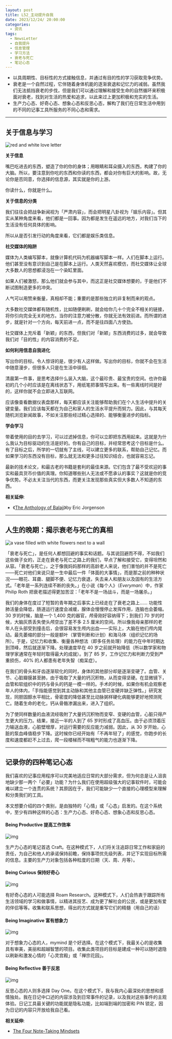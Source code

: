 ```yaml
---
layout: post
title: L52_主动提升自我
date: 2023/12/24/ 20:00:00
categories:
  - 资讯
tags:
  - NewsLetter
  - 自我提升
  - 信息管理
  - 学习方法
  - 衰老与死亡
  - 笔记心态
---
```


- 以具周期性、目标性的方式接触信息，并通过有目的性的学习获取竞争优势。
- 衰老是一个自然过程，它伴随着身体机能的逐渐衰退和记忆力的减弱。虽然我们无法抵挡衰老的步伐，但是我们可以通过理解和接受生命的自然循环来积极面对衰老，找到对生活的热爱和追求，以此来过上更加积极和充实的生活。
- 生产力心态、好奇心态、想象心态和反思心态，解构了我们在日常生活中用到的不同的记事工具所服务的不同心态和需求。

---

## 关于信息与学习

![red and white love letter](https://pics.naaln.com/blog/2024-01-07-9c8514.jpeg-basicBlog)

**关于信息**

嘴巴吃进去的东西，塑造了你的你的身体；用眼睛和耳朵摄入的东西，构建了你的大脑。所以，要注意到你吃的东西和你读的东西，都会对你有巨大的影响。故，无论你是否同意，你选择的信息源，其实就是你的上游。

你读什么，你就是什么。

**关于信息的分类**

我们往往会把战争新闻视为「严肃内容」，而会把明星八卦视为「娱乐内容」。但其实从某种角度来看，他们都是一回事。因为都是发生在遥远的地方，对我们当下的生活没有任何具体的影响。

所以从是否引发行动的角度来看，它们都是娱乐类信息。

**社交媒体的陷阱**

媒体为人类编写脚本，就像计算机代码为机器编写脚本一样。人们在脚本上运行。他们甚至没有意识到自己是在脚本上运行。人类天然喜欢模仿，而社交媒体让全球大多数人的思想都浸泡在一个染缸里面。

如果人们被激怒，那么他们就会参与其中，而这正是社交媒体想要的，于是他们不断试图制造更多的冲突。

人气可以用赞来衡量，真相却不能；重要的是那些独立的非复制而来的观点。

大多数社交媒体都有随机性，比如随便刷刷，就会给你几十个完全不相关的链接，将你引向完全无关的地方。当你的注意力被分散，你就无法有效前进。而所谓的进步，就是针对一个方向，每天前进一点，而不是往四面八方使劲。

社交媒体上充斥着「新颖」的东西，但我们对「新颖」东西消费的过多，就会导致我们对「目的性」的内容消费的不足。

**如何利用信息自我进化**

写出你的目标。令人惊讶的是，很少有人这样做。写出你的目标，你就不会在生活中随意漫步，但很多人只是在生活中徘徊。

清晨第一件事，是思考选择什么装入大脑，这个最珍贵、最宝贵的空间。也许你最初的几个小时应该是在离线状态下，用纸笔把事情写出来。有一些离线时间是好的，这样你就不会立即进入互联网。

应该像查看数据仪表盘那样，每天都应该关注能够帮助我们在个人生活中提升的关键变量。我们应该每天都在为自己和家人的生活水平提升而努力。因此，与其每天随机浏览新闻故事，不如关注那些经过精心选择的、能够衡量进步的指标。

**学会学习**

带着使用的目的去学习，可以过滤掉信息，你可以立即把东西用起来。这就是为什么我认为目标驱动的生活是好的。你有自己的目标，并经常思考这个目标是什么。有了目标之后，所学的一切就有了主线，可以建立更多的联系，帮助自己记忆。而如果学习的东西没有目标，那么就无法和更多过往知识结合，也就容易忘记。

最新的技术论文，和最古老的书籍是套利的最佳来源。它们包含了最不受欢迎的事实和最具货币价值的真理。你知道哪些别人无法或不愿承认的事实？这就是你的竞争优势。不必太关注当代的东西，而更关注发现那些真实但大多数人不知道的东西。

**相关延伸**:  
- 《[The Anthology of Balaji](https://balajianthology.com/)》by Eric Jorgenson

---

## 人生的晚期：揭示衰老与死亡的真相

![a vase filled with white flowers next to a wall](https://pics.naaln.com/blog/2024-01-07-3728ed.jpeg-basicBlog)

「衰老与死亡」，是任何人都想回避的事实和话题。与其说回避而不得，不如我们这些做子女的，正走在衰老与死亡之路上的我们，早点了解和接受它，变得坦然和从容。「衰老与死亡」，之于像我妈妈那样的高龄老人来说，他们害怕的并不是死亡——死亡对他们来说只是一生中最后一件「体面的大事情」，而是那之前的种种状况——眼花、耳聋、腿脚不便、记忆力衰退，失去亲人和朋友以及固有的生活方式。「老年是一系列连续不断的丧失。」在小说《每个人》（*Everyman*）中，作家 Philip Roth 把衰老描述得更加苦涩：「老年不是一场战斗，而是一场屠杀。」

我们的身体在度过了短暂的青年期之后事实上已经走在了衰老之路上…… 功能性肺活量会降低，肠道运行速度会减缓，腺体会慢慢停止发挥作用，连脑也会萎缩。30 岁的时候，脑是一个 1,400 克的器官，颅骨刚好容纳得下；到我们 70 岁的时候，大脑灰质丢失使头颅空出了差不多 2.5 厘米的空间。所以像我母亲那样的老年人在头部受到撞击后，会很容易发生颅内出血——实际上，大脑在他们颅内晃动。最先萎缩的部分一般是额叶（掌管判断和计划）和海马体（组织记忆的场所）。于是，记忆力和收集、衡量各种想法（即多任务处理）的能力在中年时期达到顶峰，然后就逐渐下降。处理速度早在 40 岁之前就开始降低（所以数学家和物理学家通常在年轻时取得最大的成就）。到了 85 岁，工作记忆力和判断力受到严重损伤，40% 的人都患有老年失智（痴呆症）。

在我们的骨头和牙齿逐渐软化的同时，身体的其他部分却是逐渐变硬了。血管、关节、心脏瓣膜甚至肺，由于吸取了大量的钙沉积物，从而变得坚硬。在显微镜下，血管和软组织中的钙与骨头的钙是一模一样的。手术的时候，如果你有机会观察老年人的体内，「手指能感觉到其主动脉和其他主血管已变硬并缺乏弹性。」研究发现，同胆固醇水平相比，骨密度的降低甚至比动脉粥样硬化病能够更好地预测死亡。随着生命的老化，钙从骨骼渗漏出来，进入了组织。

为了使同样数量的血液流经吸附了大量钙沉积物而变窄、变硬的血管，心脏只得产生更大的压力。结果，接近一半的人到了 65 岁时形成了高血压。由于必须顶着压力输送血液，心脏壁增厚，对运行需要的反应能力减弱。因此，从 30 岁开始，心脏的泵血峰值稳步下降。这时候你已经开始有「不再年轻了」的感觉，你跑步的长度和速度都赶不上过去，爬一段楼梯而不喘粗气的能力也逐渐下降。

---

## 记录你的四种笔记心态

我们喜欢的记事应用程序可以完美地适应日常的大部分需求，但为何总是让人沮丧地缺少那一两个「必要」功能？为什么我们在使用超级强大的记事软件时，可能会难以建立一个连贯的系统？其原因在于，我们可能缺少一个直接的心理模型来理解和分类我们的工具。

本文想要介绍的四个类别，是由独特的「心情」或「心态」启发的。在这个系统中，至少有四种这样的心态：生产力心态、好奇心态、想象心态和反思心态。

#### Being Productive 提高工作效率

![img](https://pics.naaln.com/blog/2024-01-07-fe1aaa.jpeg-basicBlog)

生产力心态的笔记首选 Craft。在这种模式下，人们将关注追踪日常工作和家庭的责任，为自己和他人的承诺保持前瞻，保持事项优先级列表，并记下实现目标所需的信息。主要的生产力对象包括各种粒度的日期（天、周、月等）。

#### Being Curious 保持好奇心

![img](https://pics.naaln.com/blog/2024-01-07-fe1aaa.jpeg-basicBlog)

有好奇心态的人可能选择 Roam Research。这种模式下，人们会热衷于跟踪所有生活领域的学习和做事情，以精进其技艺、成为更了解社会的公民，或是更加有爱的伴侣等等。收集和联系思想，得出的方式就是重写它们的精髓（用自己的话）

#### Being Imaginative 富有想象力

![img](https://pics.naaln.com/blog/2024-01-07-dc75ce.png-basicBlog)

对于想象力心态的人，mymind 是个好选择。在这个模式下，我最关心的是收集具有审美，美丽和超越智慧的项目。收集此类项目的目标是建成一种可以随时退隐以刷新和激发心情的「心灵宫殿」或「禅宗花园」。

#### Being Reflective 善于反思

![img](https://pics.naaln.com/blog/2024-01-07-520c83.png-basicBlog)

反思心态的人则多选择 Day One。在这个模式下，我与我内心最深处的思想和感情独处。我在日记中口述的内容涉及到日常事件的记录，以及我对这些事件的主观体验。日记工具最关键的功能就是隐私功能，比如端到端的加密和 PIN 锁定，因为日记的内容只开放给我自己看。

**相关延伸**:  

- [The Four Note-Taking Mindsets](https://cameron-sea.medium.com/the-four-note-taking-mindsets-8b3302c4d963)


